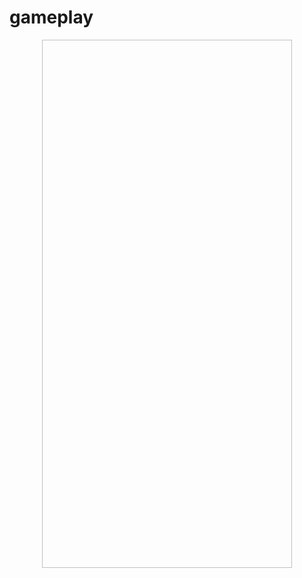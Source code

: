 # gameplay

<p align="center">
    <img width="400" height="845 src="lib/assets/images/gif.gif">
</p>
